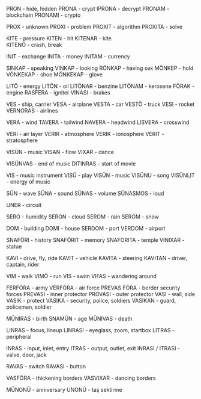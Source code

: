 PRON - hide, hidden 
PRONA - crypt
IPRONA - decrypt
PRONAM - blockchain
PRONAMI - crypto

PROX - unknown
PROXI - problem
PROXIT - algorithm 
PROXITA - solve

KITE - pressure
KITEN - hit 
KITENAR - kite           
KITENÖ - crash, break

INIT - exchange
INITA - money
INITAM - currency

SINKAP - speaking
VINKAP - looking
RÖNKAP - having sex
MÖNKEP - hold
VÖNKEKAP - shoe
MÖNKEKAP - glove

LITÖ - energy
LITÖN - oil
LITÖNAR - benzine 
LITÖNAM - kerosene
FÖRAK - engine
RASFERA - igniter
VINASI - brakes

VES - ship, carrier
VESA - airplane
VESTA - car
VESTÖ - truck
VESI - rocket
VERNORAS - airlines


VERA - wind
TAVERA - tailwind
NAVERA - headwind
LISVERA - crosswind

VERI - air layer
VERIR - atmosphere
VERIK - ionosphere
VERIT - stratosphere

VISÜN - music
VISAN - flow
VIXAR - dance

VISÜNVAS - end of music
DITINRAS - start of movie

VIS - music instrument
VISÜ - play 
VISÜN - music
VISÜNU - song
VISÜNLIT - energy of music

SÜN - wave
SÜNA - sound
SÜNAS - volume
SÜNASMOS - loud

UNER - circuit

SERO - humidity
SERON - cloud
SEROM - rain
SERÖM - snow

DOM - building
DOMI - house
SERDOM - port
VERDOM - airport

SNAFÖRI - history
SNAFÖRIT - memory
SNAFORITA - temple
VINIXAR - statue

KAVI - drive, fly, ride
KAVIT - vehicle
KAVITA - steering
KAVITAN - driver, captain, rider

VIM - walk
VIMÖ - run
VIS - swim
VIFAS - wandering around

FERFÖRA - army
VERFÖRA - air force
PREVAS FÖRA - border security forces
PREVASI - inner protector
PROVASI - outer protector
VASI - wall, side
VASIK - protect
VASIKA - security, police, soldiers
VASIKAN - guard, policeman, soldier

MÜNIRAS - birth
SNAMÜN - age
MÜNIVAS - death

LINRAS - focus, lineup
LINRASI - eyeglass, zoom, startbox
LITRAS - peripheral 

INRAS - input, inlet, entry
ITRAS - output, outlet, exit
INRASI / ITRASI - valve, door, jack 

RAVAS - switch
RAVASI - button


VASFÖRA - thickening borders
VASVIXAR - dancing borders


MÜNONÜ - anniversary 
UNONÜ - taş sektirme